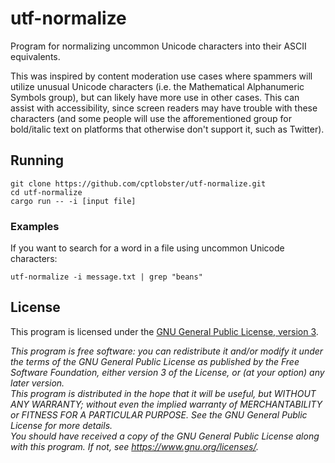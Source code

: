 # utf-normalize
Program for normalizing uncommon Unicode characters into their ASCII equivalents.

This was inspired by content moderation use cases where spammers will utilize unusual Unicode characters (i.e. the
Mathematical Alphanumeric Symbols group), but can likely have more use in other cases. This can assist with
accessibility, since screen readers may have trouble with these characters (and some people will use the afforementioned
group for bold/italic text on platforms that otherwise don't support it, such as Twitter).

## Running
```shell
git clone https://github.com/cptlobster/utf-normalize.git
cd utf-normalize
cargo run -- -i [input file]
```

### Examples
If you want to search for a word in a file using uncommon Unicode characters:
```shell
utf-normalize -i message.txt | grep "beans"
```

## License
This program is licensed under the [GNU General Public License, version 3](LICENSE.md).

*This program is free software: you can redistribute it and/or modify it under the terms of the GNU General Public 
License as published by the Free Software Foundation, either version 3 of the License, or (at your option) any later
version.*<br />
*This program is distributed in the hope that it will be useful, but WITHOUT ANY WARRANTY; without even the implied
warranty of MERCHANTABILITY or FITNESS FOR A PARTICULAR PURPOSE.  See the GNU General Public License for more details.*
<br />
*You should have received a copy of the GNU General Public License along with this program. If not, see
https://www.gnu.org/licenses/.*